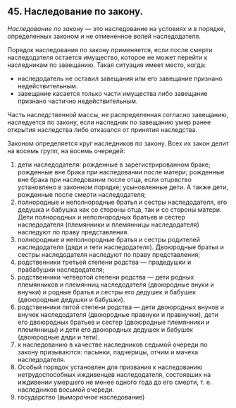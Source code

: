 ﻿## 45. Наследование по закону.

*Наследование по закону* — это наследование на условиях и в порядке,
определенных законом и не отмененное волей наследодателя.

Порядок наследования по закону применяется, если после смерти наследодателя
остается имущество, которое не может перейти к наследникам по завещанию.
Такая ситуация имеет место, когда:

- наследодатель не оставил завещания или его завещание признано
  недействительным.
- завещание касается только части имущества либо завещание признано
  частично недействительным.
  
Часть наследственной массы, не распределенная согласно завещанию, наследуется
по закону, если наследник по завещанию умер ранее открытия наследства
либо отказался от принятия наследства.

Законом определяется круг наследников по закону. Всех их закон делит
на восемь групп, на восемь очередей: 

1.  дети наследодателя: рожденные в зарегистрированном браке; рожденные
	вне брака при наследовании после матери; рожденные вне брака
	при наследовании после отца, если отцовство установлено
	в законном порядке; усыновленные дети. А также дети, рожденные
	после смерти наследодателя;
2.  полнородные и неполнородные братья и сестры наследодателя,
	его дедушка и бабушка как со стороны отца, так и со стороны матери.
	Дети полнородных и неполнородных братьев и сестер наследодателя
	(племянники и племянницы наследодателя) наследуют по праву представления.
3.  полнородные и неполнородные братья и сестры родителей наследодателя
	(дяди и тети наследодателя). Двоюродные братья и сестры наследодателя
	наследуют по праву представления; 
4.  родственники третьей степени родства — прадедушки и прабабушки
	наследодателя; 
5.  родственники четвертой степени родства — дети родных племянников
	и племянниц наследодателя (двоюродные внуки и внучки) и родные братья
	и сестры его дедушек и бабушек (двоюродные дедушки и бабушки).
6.  родственники пятой степени родства — дети двоюродных внуков и внучек
	наследодателя (двоюродные правнуки и правнучки), дети его двоюродных
	братьев и сестер (двоюродные племянники и племянницы) и дети
	его двоюродных дедушек и бабушек (двоюродные дяди и тети).
7.  к наследованию в качестве наследников седьмой очереди по закону
	призываются: пасынки, падчерицы, отчим и мачеха наследодателя.
8.  Особый порядок установлен для призвания к наследованию нетрудоспособных
	иждивенцев наследодателя, состоявших на иждивении умершего не менее одного
	года до его смерти, т. е. наследников восьмой очереди.
9.	государство (*выморочное* наследование)

